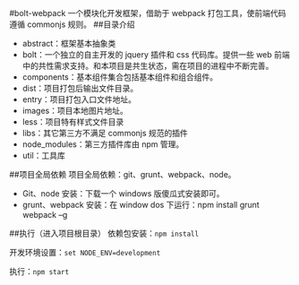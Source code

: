 #bolt-webpack
一个模块化开发框架，借助于 webpack 打包工具，使前端代码遵循 commonjs 规则。
##目录介绍
- abstract：框架基本抽象类
- bolt：一个独立的自主开发的 jquery 插件和 css 代码库。提供一些 web 前端中的共性需求支持。和本项目是共生状态，需在项目的进程中不断完善。
- components：基本组件集合包括基本组件和组合组件。
- dist：项目打包后输出文件目录。
- entry：项目打包入口文件地址。
- images：项目本地图片地址。
- less：项目特有样式文件目录
- libs：其它第三方不满足 commonjs 规范的插件
- node_modules：第三方插件库由 npm 管理。
- util：工具库

##项目全局依赖
项目全局依赖：git、grunt、webpack、node。

- Git、node 安装：下载一个 windows 版傻瓜式安装即可。
- grunt、webpack 安装：在 window dos 下运行：npm install grunt webpack –g

##执行（进入项目根目录）
 依赖包安装：`npm install`

 开发环境设置：`set NODE_ENV=development`

 执行：`npm start`